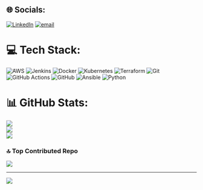 
## 🌐 Socials:
[![LinkedIn](https://img.shields.io/badge/LinkedIn-%230077B5.svg?logo=linkedin&logoColor=white)](https://linkedin.com/in/https://www.linkedin.com/in/hemant-dhavale-391a47353/) [![email](https://img.shields.io/badge/Email-D14836?logo=gmail&logoColor=white)](mailto:hemantdhavale2003@gmail.com) 

# 💻 Tech Stack:
![AWS](https://img.shields.io/badge/AWS-%23FF9900.svg?style=for-the-badge&logo=amazon-aws&logoColor=white) 
![Jenkins](https://img.shields.io/badge/jenkins-%232C5263.svg?style=for-the-badge&logo=jenkins&logoColor=white) 
![Docker](https://img.shields.io/badge/docker-%230db7ed.svg?style=for-the-badge&logo=docker&logoColor=white) 
![Kubernetes](https://img.shields.io/badge/kubernetes-%23326ce5.svg?style=for-the-badge&logo=kubernetes&logoColor=white)
![Terraform](https://img.shields.io/badge/terraform-%235835CC.svg?style=for-the-badge&logo=terraform&logoColor=white)
![Git](https://img.shields.io/badge/git-%23F05033.svg?style=for-the-badge&logo=git&logoColor=white)
![GitHub Actions](https://img.shields.io/badge/github%20actions-%232671E5.svg?style=for-the-badge&logo=githubactions&logoColor=white) 
![GitHub](https://img.shields.io/badge/github-%23121011.svg?style=for-the-badge&logo=github&logoColor=white) 
![Ansible](https://img.shields.io/badge/ansible-%231A1918.svg?style=for-the-badge&logo=ansible&logoColor=white) 
![Python](https://img.shields.io/badge/python-3670A0?style=for-the-badge&logo=python&logoColor=ffdd54)


# 📊 GitHub Stats:
![](https://github-readme-stats.vercel.app/api?username=HemantRambhauDhavale&theme=dark&hide_border=false&include_all_commits=true&count_private=true)<br/>
![](https://nirzak-streak-stats.vercel.app/?user=HemantRambhauDhavale&theme=dark&hide_border=false)<br/>
![](https://github-readme-stats.vercel.app/api/top-langs/?username=HemantRambhauDhavale&theme=dark&hide_border=false&include_all_commits=true&count_private=true&layout=compact)

### 🔝 Top Contributed Repo
![](https://github-contributor-stats.vercel.app/api?username=HemantRambhauDhavale&limit=5&theme=dark&combine_all_yearly_contributions=true)

---
[![](https://visitcount.itsvg.in/api?id=HemantRambhauDhavale&icon=0&color=0)](https://visitcount.itsvg.in)

<!-- Proudly created with GPRM ( https://gprm.itsvg.in ) -->

